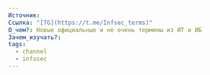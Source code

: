 ```yaml
---
Источник: 
Ссылка: "[TG](https://t.me/Infsec_terms)"
О_чем?: Новые официальные и не очень термины из ИТ и ИБ
Зачем_изучать?: 
tags:
  - channel
  - infosec
---
```

